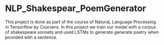 # NLP_Shakespear_PoemGenerator
This project is done as part of the course of NaturaL Language Processing in Tensorflow by Coursera. In this project we train our model with a corpus of shakespeare sonnets and used LSTMs to generate generate poetry when provided with a sentence.
